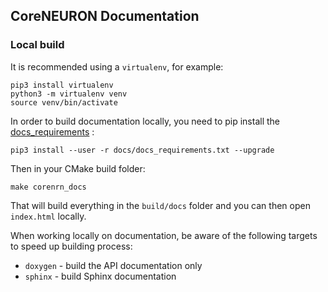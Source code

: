 ## CoreNEURON Documentation

### Local build

It is recommended using a `virtualenv`, for example:

```
pip3 install virtualenv
python3 -m virtualenv venv
source venv/bin/activate
```

In order to build documentation locally, you need to pip install the [docs_requirements](docs_requirements.txt) :
```
pip3 install --user -r docs/docs_requirements.txt --upgrade
```

Then in your CMake build folder:
```
make corenrn_docs
```  
That will build everything in the `build/docs` folder and you can then open `index.html` locally.

When working locally on documentation, be aware of the following targets to speed up building process:

* `doxygen` - build the API documentation only
* `sphinx` - build Sphinx documentation

